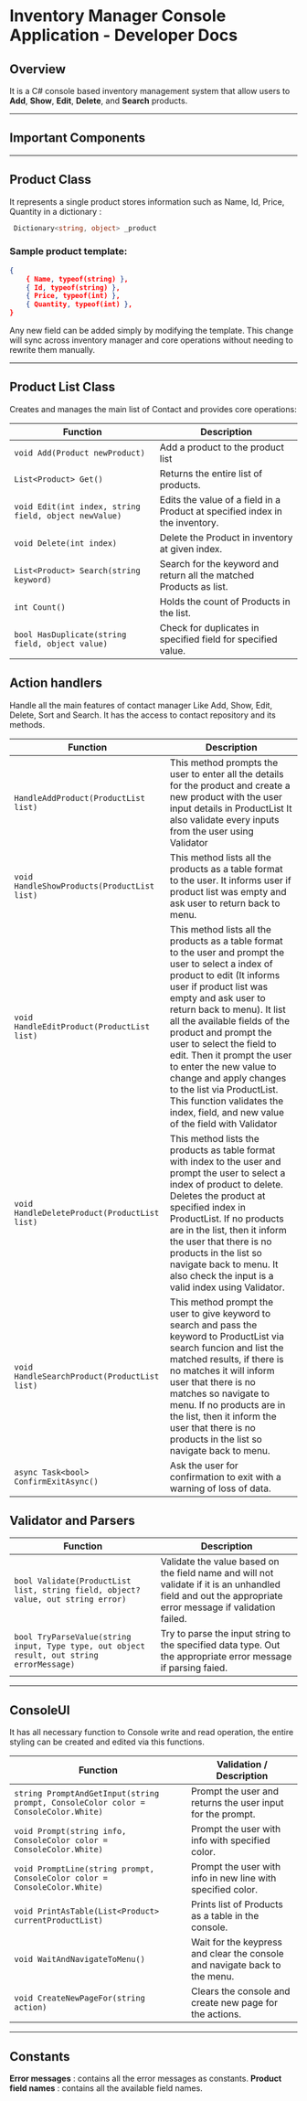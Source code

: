 # Inventory Manager Console Application - Developer Docs

## Overview  
It is a C# console based inventory management system that allow users to **Add**, **Show**, **Edit**, **Delete**, and **Search** products.  

---

## Important Components

---

## Product Class  
It represents a single product stores information such as Name, Id, Price, Quantity in a dictionary :
```cs
 Dictionary<string, object> _product
 ```

### Sample product template:

```json
{
    { Name, typeof(string) },
    { Id, typeof(string) },
    { Price, typeof(int) },
    { Quantity, typeof(int) },
}
```
Any new field can be added simply by modifying the template. This change will sync across inventory manager and core operations without needing to rewrite them manually.

---

## Product List Class  
Creates and manages the main list of Contact and provides core operations:

| **Function**                           | **Description**                                                                 |
|----------------------------------------|---------------------------------------------------------------------------------|
| `void Add(Product newProduct)`                 | Add a product to the product list               |
| `List<Product> Get()`          | Returns the entire list of products.                                            |
| `void Edit(int index, string field, object newValue)`        | Edits the value of a field in a Product at specified index in the inventory.                          |
| `void Delete(int index)`        | Delete the Product in inventory at given index.                                    |
| `List<Product> Search(string keyword)`     | Search for the keyword and return all the matched Products as list.               |
| `int Count()`      | Holds the count of Products in the list.           |
| `bool HasDuplicate(string field, object value)`  | Check for duplicates in specified field for specified value.  |


## Action handlers
Handle all the main features of contact manager Like Add, Show, Edit, Delete, Sort and Search. It has the access to contact repository and its methods.

| **Function**             | **Description**                                                                 |
|--------------------------|---------------------------------------------------------------------------------|
| `HandleAddProduct(ProductList list)`     | This method prompts the user to enter all the details for the product and create a new product with the user input details in ProductList It also validate every inputs from the user using Validator |
| `void HandleShowProducts(ProductList list)`    | This method lists all the products as a table format to the user. It informs user if product list was empty and ask user to return back to menu.  |
| `void HandleEditProduct(ProductList list)`    | This method lists all the products as a table format to the user and prompt the user to select a index of product to edit (It informs user if product list was empty and ask user to return back to menu). It list all the available fields of the product and prompt the user to select the field to edit. Then it prompt the user to enter the new value to change and apply changes to the list via ProductList. This function validates the index, field, and new value of the field with Validator |
| `void HandleDeleteProduct(ProductList list)`  | This method lists the products as table format with index to the user and prompt the user to select a index of product to delete. Deletes the product at specified index in ProductList. If no products are in the list, then it inform the user that there is no products in the list so navigate back to menu. It also check the input is a valid index using Validator. |
| `void HandleSearchProduct(ProductList list)`    | This method prompt the user to give keyword to search and pass the keyword to ProductList via search funcion and list the matched results, if there is no matches it will inform user that there is no matches so navigate to menu. If no products are in the list, then it inform the user that there is no products in the list so navigate back to menu. |
| `async Task<bool> ConfirmExitAsync()`  | Ask the user for confirmation to exit with a warning of loss of data. |
## Validator and Parsers
| **Function**             | **Description**                                                                 |
|--------------------------|---------------------------------------------------------------------------------|
|`bool Validate(ProductList list, string field, object? value, out string error)` | Validate the value based on the field name and will not validate if it is an unhandled field and out the appropriate error message if validation failed.|
|`bool TryParseValue(string input, Type type, out object result, out string errorMessage)` | Try to parse the input string to the specified data type. Out the appropriate error message if parsing faied. |



---

## ConsoleUI 
It has all necessary function to Console write and read operation, the entire styling can be created and edited via this functions.

| **Function**                               | **Validation / Description**                                                                 |
|--------------------------------------------|----------------------------------------------------------------------------------------------|
| `string PromptAndGetInput(string prompt, ConsoleColor color = ConsoleColor.White)`    | Prompt the user and returns the user input for the prompt.|
| `void Prompt(string info, ConsoleColor color = ConsoleColor.White)`            |Prompt the user with info with specified color.|                                                              |
| `void PromptLine(string prompt, ConsoleColor color = ConsoleColor.White)`                  |  Prompt the user with info in new line with specified color.                                                |
| `void PrintAsTable(List<Product> currentProductList)`             | Prints list of Products as a table in the console.                 |
| `void WaitAndNavigateToMenu()`       |  Wait for the keypress and clear the console and navigate back to the menu.                                                   |
| `void CreateNewPageFor(string action)`         | Clears the console and create new page for the actions.                                     |
---

## Constants
**Error messages** : contains all the error messages as constants.
**Product field names** : contains all the available field names.
